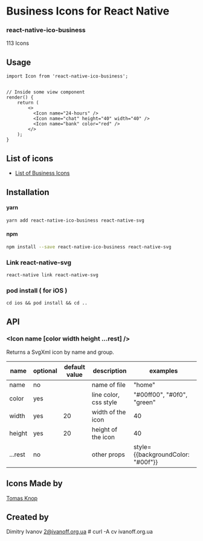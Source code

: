 # Business Icons for React Native

### react-native-ico-business

113 Icons

## Usage

```
import Icon from 'react-native-ico-business';


// Inside some view component
render() {
    return (
        <>
          <Icon name="24-hours" />
          <Icon name="chat" height="40" width="40" />
          <Icon name="bank" color="red" />
        </>
    );
}

```

## List of icons

- [List of Business Icons](http://ico.simpleness.org/pack/business)

## Installation

#### yarn

```bash
yarn add react-native-ico-business react-native-svg
```

#### npm

```bash
npm install --save react-native-ico-business react-native-svg
```

### Link react-native-svg

```bash
react-native link react-native-svg
```

### pod install ( for iOS )

```
cd ios && pod install && cd ..
```

## API

### <Icon name [color width height ...rest] />

Returns a SvgXml icon by name and group.

 name | optional | default value | description | examples
------|----------|---------------|-------------|---------
name | no |  | name of file | "home"
color | yes | | line color, css style | "#00ff00", "#0f0", "green"
width | yes | 20 | width of the icon | 40
height | yes | 20 | height of the icon | 40
...rest | no | | other props | style={{backgroundColor: "#00f"}}

## Icons Made by

[Tomas Knop](https://www.flaticon.com/authors/tomas-knop)

## Created by

Dimitry Ivanov <2@ivanoff.org.ua> # curl -A cv ivanoff.org.ua
